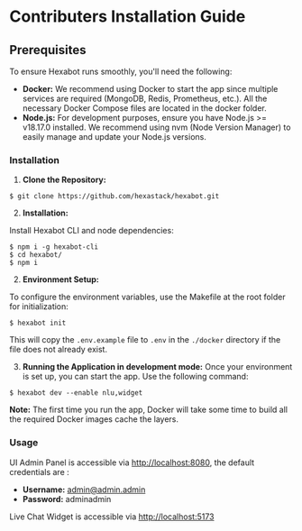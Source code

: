 # Contributers Installation Guide

## Prerequisites

To ensure Hexabot runs smoothly, you'll need the following:

* **Docker:** We recommend using Docker to start the app since multiple services are required (MongoDB, Redis, Prometheus, etc.). All the necessary Docker Compose files are located in the docker folder.
* **Node.js:** For development purposes, ensure you have Node.js >= v18.17.0 installed. We recommend using nvm (Node Version Manager) to easily manage and update your Node.js versions.

### Installation

1. **Clone the Repository:**

```
$ git clone https://github.com/hexastack/hexabot.git
```

2. **Installation:**

Install Hexabot CLI and node dependencies:

```
$ npm i -g hexabot-cli
$ cd hexabot/
$ npm i
```

2. **Environment Setup:**&#x20;

To configure the environment variables, use the Makefile at the root folder for initialization:

```
$ hexabot init
```

This will copy the `.env.example` file to `.env` in the `./docker` directory if the file does not already exist.

3. **Running the Application in development mode:** Once your environment is set up, you can start the app. Use the following command:

```
$ hexabot dev --enable nlu,widget
```

**Note:** The first time you run the app, Docker will take some time to build all the required Docker images cache the layers.

### Usage

UI Admin Panel is accessible via [http://localhost:8080](http://localhost:8080), the default credentials are :

* **Username:** [admin@admin.admin](mailto:admin@admin.admin)
* **Password:** adminadmin

Live Chat Widget is accessible via [http://localhost:5173](http://localhost:5173)
